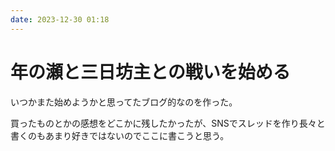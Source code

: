 ```yaml
---
date: 2023-12-30 01:18
---
```


# 年の瀬と三日坊主との戦いを始める

いつかまた始めようかと思ってたブログ的なのを作った。

買ったものとかの感想をどこかに残したかったが、SNSでスレッドを作り長々と書くのもあまり好きではないのでここに書こうと思う。
